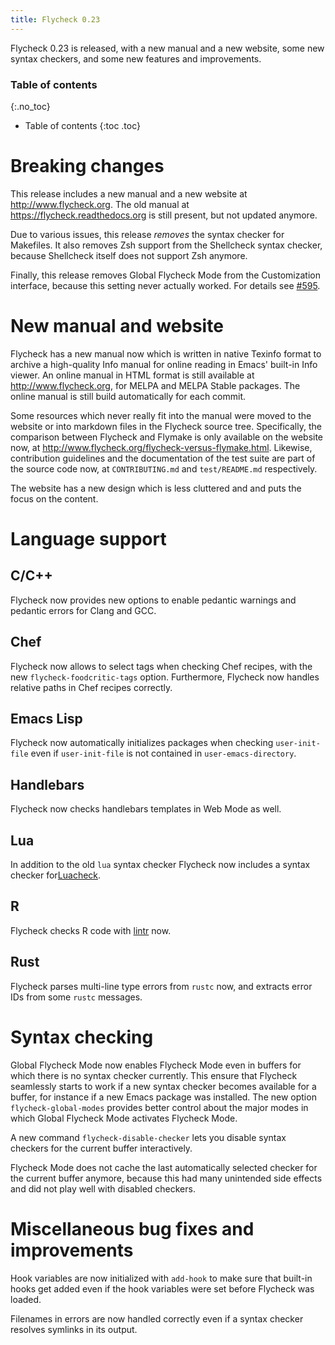 ```yaml
---
title: Flycheck 0.23
---
```


Flycheck 0.23 is released, with a new manual and a new website, some new syntax
checkers, and some new features and improvements.

### Table of contents
{:.no_toc}

- Table of contents
{:toc .toc}

Breaking changes
================

This release includes a new manual and a new website at
<http://www.flycheck.org>.  The old manual at <https://flycheck.readthedocs.org>
is still present, but not updated anymore.

Due to various issues, this release *removes* the syntax checker for Makefiles.
It also removes Zsh support from the Shellcheck syntax checker, because
Shellcheck itself does not support Zsh anymore.

Finally, this release removes Global Flycheck Mode from the Customization
interface, because this setting never actually worked.  For details see
[#595](https://github.com/flycheck/flycheck/issues/595).

New manual and website
======================

Flycheck has a new manual now which is written in native Texinfo format to
archive a high-quality Info manual for online reading in Emacs' built-in Info
viewer.  An online manual in HTML format is still available at
<http://www.flycheck.org>, for MELPA and MELPA Stable packages.  The online
manual is still build automatically for each commit.

Some resources which never really fit into the manual were moved to the website
or into markdown files in the Flycheck source tree.  Specifically, the
comparison between Flycheck and Flymake is only available on the website now, at
<http://www.flycheck.org/flycheck-versus-flymake.html>.  Likewise, contribution
guidelines and the documentation of the test suite are part of the source code
now, at `CONTRIBUTING.md` and `test/README.md` respectively.

The website has a new design which is less cluttered and and puts the focus on
the content.

Language support
================

C/C++
-----

Flycheck now provides new options to enable pedantic warnings and pedantic
errors for Clang and GCC.

Chef
----

Flycheck now allows to select tags when checking Chef recipes, with the new
`flycheck-foodcritic-tags` option.  Furthermore, Flycheck now handles relative
paths in Chef recipes correctly.

Emacs Lisp
----------

Flycheck now automatically initializes packages when checking `user-init-file`
even if `user-init-file` is not contained in `user-emacs-directory`.

Handlebars
----------

Flycheck now checks handlebars templates in Web Mode as well.

Lua
---

In addition to the old `lua` syntax checker Flycheck now includes a syntax
checker for[Luacheck](https://github.com/mpeterv/luacheck).

R
-

Flycheck checks R code with [lintr](https://github.com/jimhester/lintr) now.

Rust
----

Flycheck parses multi-line type errors from `rustc` now, and extracts error IDs
from some `rustc` messages.

Syntax checking
===============

Global Flycheck Mode now enables Flycheck Mode even in buffers for which there
is no syntax checker currently.  This ensure that Flycheck seamlessly starts to
work if a new syntax checker becomes available for a buffer, for instance if a
new Emacs package was installed.  The new option `flycheck-global-modes`
provides better control about the major modes in which Global Flycheck Mode
activates Flycheck Mode.

A new command `flycheck-disable-checker` lets you disable syntax checkers for
the current buffer interactively.

Flycheck Mode does not cache the last automatically selected checker for the
current buffer anymore, because this had many unintended side effects and did
not play well with disabled checkers.

Miscellaneous bug fixes and improvements
========================================

Hook variables are now initialized with `add-hook` to make sure that built-in
hooks get added even if the hook variables were set before Flycheck was loaded.

Filenames in errors are now handled correctly even if a syntax checker resolves
symlinks in its output.

